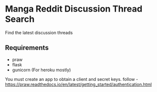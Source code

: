# Manga Reddit Discussion Thread Search #

Find the latest discussion threads
## Requirements ##

- praw
- flask
- gunicorn (For heroku mostly)

You must create an app to obtain a client and secret keys.
follow - https://praw.readthedocs.io/en/latest/getting_started/authentication.html






